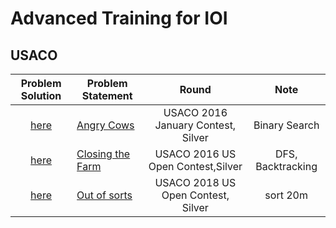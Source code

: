 # Advanced Training for IOI
## USACO

| Problem Solution                                          | Problem Statement                              | Round               | Note
|:---------------------------------------------------------:|------------------------------------------------|:-------------------:|:----------:|
| [here](Angry%20Cows.cpp) | [Angry Cows](http://usaco.org/index.php?page=viewproblem2&cpid=594) | USACO 2016 January Contest, Silver | Binary Search |
| [here](Closing%20the%20Farm.cpp)| [Closing the Farm](http://usaco.org/index.php?page=viewproblem2&cpid=644)|USACO 2016 US Open Contest,Silver| DFS, Backtracking|
|[here](Out%20of%20Sorts) | [Out of sorts](http://www.usaco.org/index.php?page=viewproblem2&cpid=834) |USACO 2018 US Open Contest, Silver| sort 20m
